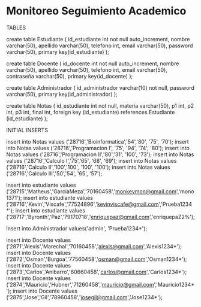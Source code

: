 # Monitoreo Seguimiento Academico

TABLES

create table Estudiante (
id_estudiante int not null auto_increment,
nombre varchar(50),
apellido varchar(50),
telefono int,
email varchar(50),
password varchar(50),
primary key(id_estudiante)
);

create table Docente (
id_docente int not null auto_increment,
nombre varchar(50),
apellido varchar(50),
telefono int,
email varchar(50),
contraseña varchar(50),
primary key(id_docente)
);

create table Administrador (
id_administrador varchar(10) not null,
password varchar(50),
primary key(id_administrador)
);

create table Notas (
id_estudiante int not null,
materia varchar(50),
p1 int,
p2 int,
p3 int,
final int,
foreign key (id_estudiante) references Estudiante (id_estudiante)
);


INITIAL INSERTS

insert into Notas values ('28716','Bioinformatica','54','80', '75', '70');
insert into Notas values ('28716','Programacion I', '75', '94', '74', '80');
insert into Notas values ('28716','Programacion II','80','31', '100', '73');
insert into Notas values ('28716','Calculo I','75','65', '68', '69');
insert into Notas values ('28716','Calculo II','100','100', '100', '100');
insert into Notas values ('28716','Calculo III','50','54', '65', '57');


insert into estudiante values ('28715','Matheus','GarciaMeza','70160458','monkeymon@gmail.com','mono1371');
insert into estudiante values ('28716','Kevin','Viscafe','77524896','kevinviscafe@gmail.com','Prueba1234*');
insert into estudiante values ('28717','Byronth','Paz','79170718','enriquepaz@gmail.com','enriquepaZ2%');


insert into Administrador values('admin', 'Prueba1234*');


insert into Docente values ('2871','Alexis','Marechal','70160458','alexis@gmail.com','Alexis1234*');
insert into Docente values ('2872','Osman','Burgoa','77560458','osman@gmail.com','Osman1234*');
insert into Docente values ('2873','Carlos','Anibarro','60660458','carlos@gmail.com','Carlos1234*');
insert into Docente values ('2874','Mauricio','Hubner','71260458','mauricio@gmail.com','Mauricio1234*');
insert into Docente values ('2875','Jose','Gil','78960458','josegil@gmail.com','Jose1234*');


